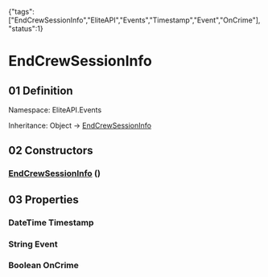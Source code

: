 {"tags":["EndCrewSessionInfo","EliteAPI","Events","Timestamp","Event","OnCrime"],"status":1}

# EndCrewSessionInfo

## 01 Definition

Namespace: <span class='code'>EliteAPI.Events</span>

Inheritance: <span class='code'>Object</span> → <span class='code'>[EndCrewSessionInfo](../../EliteAPI/Events/EndCrewSessionInfo.html)</span>

## 02 Constructors

### <span class='code'>[EndCrewSessionInfo](../../EliteAPI/Events/EndCrewSessionInfo.html)</span> ()

## 03 Properties

### <span class='code'>DateTime</span> Timestamp

### <span class='code'>String</span> Event

### <span class='code'>Boolean</span> OnCrime

